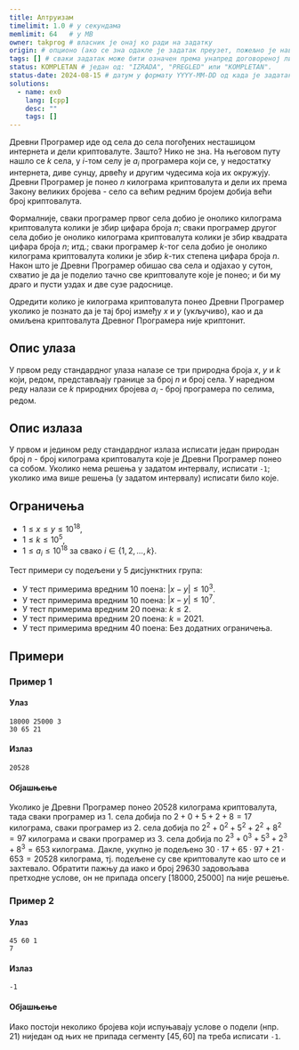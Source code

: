 ```yaml
---
title: Алтруизам
timelimit: 1.0 # у секундама
memlimit: 64   # y MB
owner: takprog # власник је онај ко ради на задатку
origin: # опционо (ако се зна одакле је задатак преузет, пожељно је навести извор)
tags: [] # сваки задатак може бити означен према унапред договореној листи ознака
status: KOMPLETAN # један од: "IZRADA", "PREGLED" или "KOMPLETAN".
status-date: 2024-08-15 # датум у формату YYYY-MM-DD од када је задатак у наведеном статусу
solutions:
  - name: ex0
    lang: [cpp]
    desc: ""
    tags: []
---
```


Древни Програмер иде од села до села погођених несташицом интернета и дели криптовалуте. Зашто? Нико не зна. На његовом путу нашло се $k$ села, у $i$-том селу је $a_i$ програмера који се, у недостатку интернета, диве сунцу, дрвећу и другим чудесима која их окружују. Древни Програмер је понео $n$ килограма криптовалута и дели их према Закону великих бројева - село са већим редним бројем добија већи број криптовалута.

Формалније, сваки програмер првог села добио је онолико килограма криптовалута колики је збир цифара броја $n$; сваки програмер другог села добио је онолико килограма криптовалута колики је збир квадрата цифара броја $n$; итд.; сваки програмер $k$-тог села добио је онолико килограма криптовалута колики је збир $k$-тих степена цифара броја $n$. Након што је Древни Програмер обишао сва села и одјахао у сутон, схватио је да је поделио тачно све криптовалуте које је понео; и би му драго и пусти уздах и две сузе радоснице.

Одредити колико је килограма криптовалута понео Древни Програмер уколико је познато да је тај број између $x$ и $y$ (укључиво), као и да омиљена криптовалута Древног Програмера није криптонит.

## Опис улаза

У првом реду стандардног улаза налазе се три природна броја $x$, $y$ и $k$ који, редом, представљају границе за број $n$ и број села. У наредном реду налази се $k$ природних бројева $a_i$ - број програмера по селима, редом.

## Опис излаза

У првом и једином реду стандардног излаза исписати један природан број $n$ - број килограма криптовалута које је Древни Програмер понео са собом. Уколико нема решења у задатом интервалу, исписати `-1`; уколико има више решења (у задатом интервалу) исписати било које.

## Ограничења

-   $1 \leq x \leq y \leq 10^{18}$,
-   $1 \leq k \leq 10^5$,
-   $1 \leq a_i \leq 10^{18}$ за свако $i \in \{1,2,...,k\}$.

Тест примери су подељени у $5$ дисјунктних група:

-   У тест примерима вредним $10$ поена: $|x-y| \leq 10^3$.
-   У тест примерима вредним $10$ поена: $|x-y| \leq 10^7$.
-   У тест примерима вредним $20$ поена: $k \leq 2$.
-   У тест примерима вредним $20$ поена: $k = 2021$.
-   У тест примерима вредним $40$ поена: Без додатних ограничења.

## Примери

### Пример 1

#### Улаз

```
18000 25000 3
30 65 21
```

#### Излаз

```
20528
```
#### Објашњење

Уколико је Древни Програмер понео $20528$ килограма криптовалута, тада сваки програмер из 1. села добија по $2+0+5+2+8=17$ килограма, сваки програмер из 2. села добија по $2^2+0^2+5^2+2^2+8^2=97$ килограма и сваки програмер из 3. села добија по $2^3+0^3+5^3+2^3+8^3=653$ килограма. Дакле, укупно је подељено $30\cdot17+65\cdot97+21\cdot653=20528$ килограма, тј. подељене су све криптовалуте као што се и захтевало. Обратити пажњу да иако и број $29630$ задовољава претходне услове, он не припада опсегу $[18000, 25000]$ па није решење.

### Пример 2

#### Улаз

```
45 60 1
7
```

#### Излаз

```
-1
```
#### Објашњење

Иако постоји неколико бројева који испуњавају услове о подели (нпр. $21$) ниједан од њих не припада сегменту $[45,60]$ па треба исписати `-1`.
